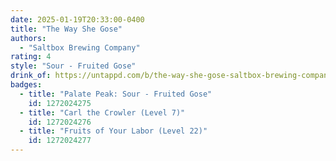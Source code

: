 ```yaml
---
date: 2025-01-19T20:33:00-0400
title: "The Way She Gose"
authors:
  - "Saltbox Brewing Company"
rating: 4
style: "Sour - Fruited Gose"
drink_of: https://untappd.com/b/the-way-she-gose-saltbox-brewing-company/4383920
badges:
  - title: "Palate Peak: Sour - Fruited Gose"
    id: 1272024275
  - title: "Carl the Crowler (Level 7)"
    id: 1272024276
  - title: "Fruits of Your Labor (Level 22)"
    id: 1272024277
---
```

